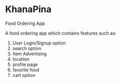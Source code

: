 # KhanaPina
Food Ordering App 

A food ordering app which contains features such as:

1. User Login/Signup option
2. search option
3. Item Advertising 
4. location
5. profile page
6. favorite food
7. cart option
